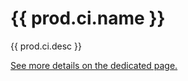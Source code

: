 # {{ prod.ci.name }}

{{ prod.ci.desc }}

[See more details on the dedicated page.](https://help.fioritracker.app/2020/ci/SPS02/main/)